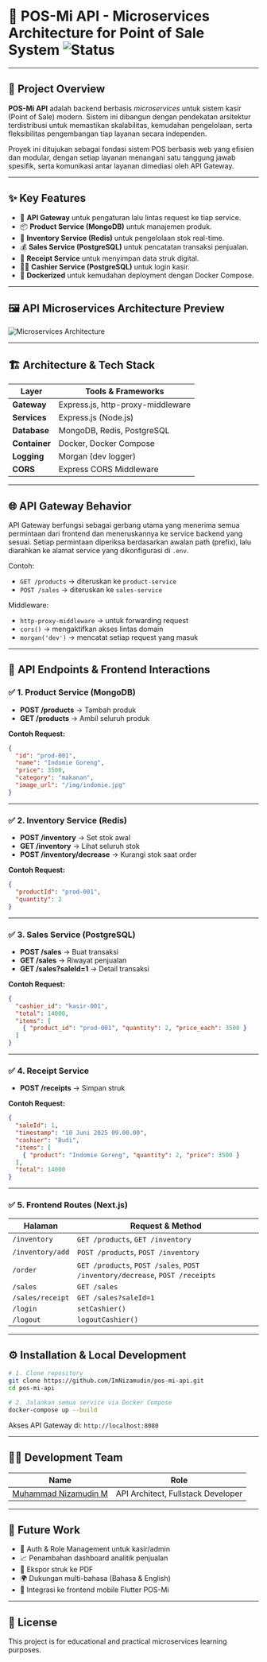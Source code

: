 
# 💸 POS-Mi API - Microservices Architecture for Point of Sale System ![Status](https://img.shields.io/badge/status-in%20progress-yellow)

---

## 🧠 Project Overview

**POS-Mi API** adalah backend berbasis *microservices* untuk sistem kasir (Point of Sale) modern. Sistem ini dibangun dengan pendekatan arsitektur terdistribusi untuk memastikan skalabilitas, kemudahan pengelolaan, serta fleksibilitas pengembangan tiap layanan secara independen.

Proyek ini ditujukan sebagai fondasi sistem POS berbasis web yang efisien dan modular, dengan setiap layanan menangani satu tanggung jawab spesifik, serta komunikasi antar layanan dimediasi oleh API Gateway.

---

## ✨ Key Features

- 🚪 **API Gateway** untuk pengaturan lalu lintas request ke tiap service.
- 📦 **Product Service (MongoDB)** untuk manajemen produk.
- 🧮 **Inventory Service (Redis)** untuk pengelolaan stok real-time.
- 💰 **Sales Service (PostgreSQL)** untuk pencatatan transaksi penjualan.
- 🧾 **Receipt Service** untuk menyimpan data struk digital.
- 🧑‍💼 **Cashier Service (PostgreSQL)** untuk login kasir.
- 🐳 **Dockerized** untuk kemudahan deployment dengan Docker Compose.

---

## 🖼️ API Microservices Architecture Preview

![Microservices Architecture](/pos-mi-microservice.png)

---

## 🏗️ Architecture & Tech Stack

| Layer        | Tools & Frameworks                           |
|--------------|----------------------------------------------|
| **Gateway**     | Express.js, http-proxy-middleware             |
| **Services**    | Express.js (Node.js)                         |
| **Database**    | MongoDB, Redis, PostgreSQL                   |
| **Container**   | Docker, Docker Compose                      |
| **Logging**     | Morgan (dev logger)                          |
| **CORS**        | Express CORS Middleware                      |

---

## 🌐 API Gateway Behavior

API Gateway berfungsi sebagai gerbang utama yang menerima semua permintaan dari frontend dan meneruskannya ke service backend yang sesuai. Setiap permintaan diperiksa berdasarkan awalan path (prefix), lalu diarahkan ke alamat service yang dikonfigurasi di `.env`.

Contoh:
- `GET /products` → diteruskan ke `product-service`
- `POST /sales` → diteruskan ke `sales-service`

Middleware:
- `http-proxy-middleware` → untuk forwarding request
- `cors()` → mengaktifkan akses lintas domain
- `morgan('dev')` → mencatat setiap request yang masuk

---

## 📘 API Endpoints & Frontend Interactions

### ✅ 1. Product Service (MongoDB)

- **POST /products** → Tambah produk
- **GET /products** → Ambil seluruh produk

**Contoh Request:**
```json
{
  "id": "prod-001",
  "name": "Indomie Goreng",
  "price": 3500,
  "category": "makanan",
  "image_url": "/img/indomie.jpg"
}
```

---

### ✅ 2. Inventory Service (Redis)

- **POST /inventory** → Set stok awal
- **GET /inventory** → Lihat seluruh stok
- **POST /inventory/decrease** → Kurangi stok saat order

**Contoh Request:**
```json
{
  "productId": "prod-001",
  "quantity": 2
}
```

---

### ✅ 3. Sales Service (PostgreSQL)

- **POST /sales** → Buat transaksi
- **GET /sales** → Riwayat penjualan
- **GET /sales?saleId=1** → Detail transaksi

**Contoh Request:**
```json
{
  "cashier_id": "kasir-001",
  "total": 14000,
  "items": [
    { "product_id": "prod-001", "quantity": 2, "price_each": 3500 }
  ]
}
```

---

### ✅ 4. Receipt Service

- **POST /receipts** → Simpan struk

**Contoh Request:**
```json
{
  "saleId": 1,
  "timestamp": "10 Juni 2025 09.00.00",
  "cashier": "Budi",
  "items": [
    { "product": "Indomie Goreng", "quantity": 2, "price": 3500 }
  ],
  "total": 14000
}
```

---

### ✅ 5. Frontend Routes (Next.js)

| Halaman           | Request & Method                                                            |
|-------------------|------------------------------------------------------------------------------|
| `/inventory`      | `GET /products`, `GET /inventory`                                           |
| `/inventory/add`  | `POST /products`, `POST /inventory`                                         |
| `/order`          | `GET /products`, `POST /sales`, `POST /inventory/decrease`, `POST /receipts`|
| `/sales`          | `GET /sales`                                                                |
| `/sales/receipt`  | `GET /sales?saleId=1`                                                       |
| `/login`          | `setCashier()`                                                              |
| `/logout`         | `logoutCashier()`                                                           |

---

## ⚙️ Installation & Local Development

```bash
# 1. Clone repository
git clone https://github.com/ImNizamudin/pos-mi-api.git
cd pos-mi-api

# 2. Jalankan semua service via Docker Compose
docker-compose up --build
```

Akses API Gateway di: `http://localhost:8080`

---

## 👨‍💻 Development Team

| Name                             | Role                 |
|----------------------------------|----------------------|
| [Muhammad Nizamudin M](https://github.com/ImNizamudin) | API Architect, Fullstack Developer |

---

## 🔮 Future Work

- 🔐 Auth & Role Management untuk kasir/admin
- 📈 Penambahan dashboard analitik penjualan
- 🧾 Ekspor struk ke PDF
- 🌍 Dukungan multi-bahasa (Bahasa & English)
- 📱 Integrasi ke frontend mobile Flutter POS-Mi

---

## 📜 License

This project is for educational and practical microservices learning purposes.
